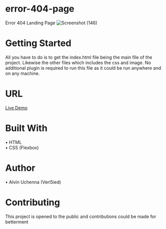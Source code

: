 # error-404-page
Error 404 Landing Page
![Screenshot (146)](https://user-images.githubusercontent.com/43749581/79032413-13797e80-7b9e-11ea-96bb-ddd1a5d1e62d.png)

# Getting Started
All you have to do is to get the index.html file being the main file of the project. Likewise the other files which includes the css and image.
No additional plugin is required to run this file as it could be run anywhere and on any machine.
# URL
<a href="www.pagenot-found.netlify.com">Live Demo</a>
# Built With
• HTML <br>
• CSS (Flexbox)
# Author
• Alvin Uchenna (Veri5ied)
# Contributing
This project is opened to the public and contributions could be made for betterment
